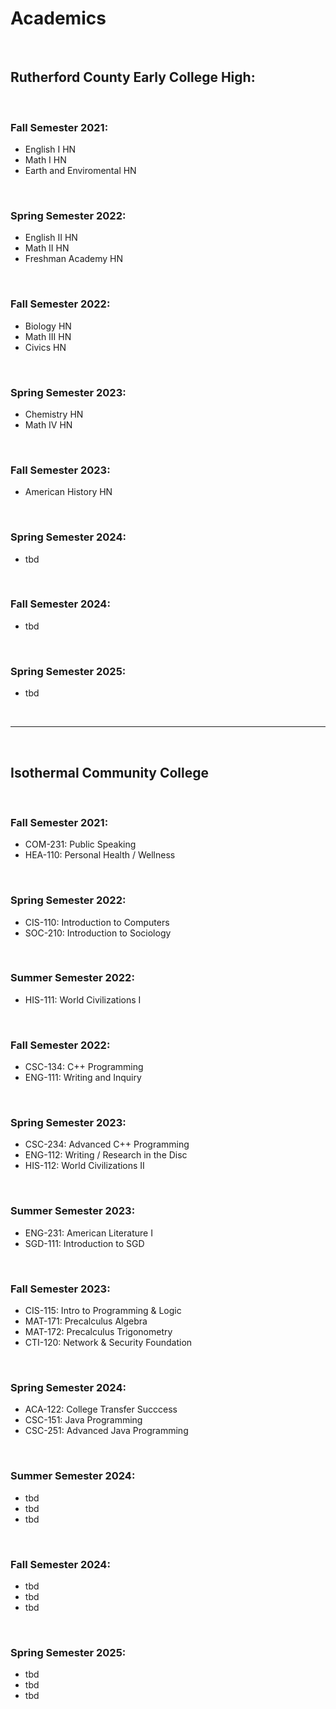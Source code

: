 # Academics

<br>

## Rutherford County Early College High:

<br>

### Fall Semester 2021:
- English I HN
- Math I HN
- Earth and Enviromental HN

<br>

### Spring Semester 2022: 
- English II HN
- Math II HN
- Freshman Academy HN

<br>

### Fall Semester 2022:
- Biology HN
- Math III HN
- Civics HN

<br>

### Spring Semester 2023:
- Chemistry HN
- Math IV HN

<br>

### Fall Semester 2023:
- American History HN

<br>

### Spring Semester 2024: 
- tbd

<br>

### Fall Semester 2024:
- tbd

<br>

### Spring Semester 2025:
- tbd

<br>

***

<br>

## Isothermal Community College

<br>

### Fall Semester 2021:
- COM-231: Public Speaking
- HEA-110: Personal Health / Wellness

<br>

### Spring Semester 2022: 
- CIS-110: Introduction to Computers
- SOC-210: Introduction to Sociology

<br>

### Summer Semester 2022:
- HIS-111: World Civilizations I

<br>


### Fall Semester 2022:
- CSC-134: C++ Programming
- ENG-111: Writing and Inquiry

<br>

### Spring Semester 2023: 
- CSC-234: Advanced C++ Programming
- ENG-112: Writing / Research in the Disc
- HIS-112: World Civilizations II

<br>

### Summer Semester 2023: 
- ENG-231: American Literature I
- SGD-111: Introduction to SGD

<br>

### Fall Semester 2023: 
- CIS-115: Intro to Programming & Logic
- MAT-171: Precalculus Algebra
- MAT-172: Precalculus Trigonometry
- CTI-120: Network & Security Foundation

<br>

### Spring Semester 2024:
- ACA-122: College Transfer Succcess
- CSC-151: Java Programming
- CSC-251: Advanced Java Programming

<br>

### Summer Semester 2024:
- tbd
- tbd
- tbd

<br>

### Fall Semester 2024:
- tbd
- tbd
- tbd

<br>

### Spring Semester 2025:
- tbd
- tbd
- tbd